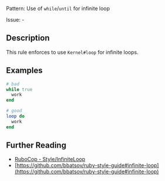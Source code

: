 Pattern: Use of `while`/`until` for infinite loop

Issue: -

## Description

This rule enforces to use `Kernel#loop` for infinite loops.

## Examples

```ruby
# bad
while true
  work
end

# good
loop do
  work
end
```

## Further Reading

* [RuboCop - Style/InfiniteLoop](https://rubocop.readthedocs.io/en/latest/cops_style/#styleinfiniteloop)
* [https://github.com/bbatsov/ruby-style-guide#infinite-loop](https://github.com/bbatsov/ruby-style-guide#infinite-loop)
